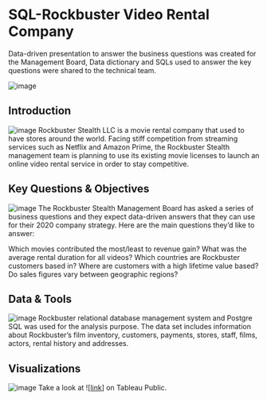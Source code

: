 # SQL-Rockbuster Video Rental Company
Data-driven presentation to answer the business questions was created for the Management Board, Data dictionary and SQLs used to answer the key questions were shared to the technical team.

![image](https://github.com/NegarNikeghbali/SQL-RockbusterVideoRental/assets/169043785/d11b1d8d-b996-438f-9fdd-bc9e855ccc57)
## Introduction
![image](https://github.com/NegarNikeghbali/SQL-RockbusterVideoRental/assets/169043785/61c1ee9e-0543-4a00-a189-98267b727086)
Rockbuster Stealth LLC is a movie rental company that used to have stores around the world. Facing stiff competition from streaming services such as Netflix and Amazon Prime, the Rockbuster Stealth management team is planning to use its existing movie licenses to launch an online video rental service in order to stay competitive.


## Key Questions & Objectives
![image](https://github.com/NegarNikeghbali/SQL-RockbusterVideoRental/assets/169043785/61c1ee9e-0543-4a00-a189-98267b727086)
The Rockbuster Stealth Management Board has asked a series of business questions and they expect data-driven answers that they can use for their 2020 company strategy. Here are the main questions they’d like to answer:

Which movies contributed the most/least to revenue gain?
What was the average rental duration for all videos?
Which countries are Rockbuster customers based in?
Where are customers with a high lifetime value based?
Do sales figures vary between geographic regions?

## Data & Tools
![image](https://github.com/NegarNikeghbali/SQL-RockbusterVideoRental/assets/169043785/2bd07f2e-2e17-4cd0-a642-86afb8c837cc)
Rockbuster relational database management system and Postgre SQL was used for the analysis purpose. The data set includes information about Rockbuster’s film inventory, customers, payments, stores, staff, films, actors, rental history and addresses.


## Visualizations
![image](https://github.com/NegarNikeghbali/SQL-RockbusterVideoRental/assets/169043785/c5ee4342-b879-4b0c-afa6-7240685544f8)
Take a look at ![[link](https://public.tableau.com/app/profile/negar.nikeghbali/viz/Rockbustergeographicaldistributionofcustomers/Sheet1)] on Tableau Public.
